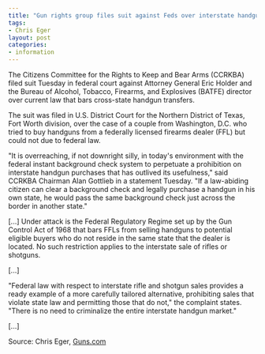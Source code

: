 ```yaml
---
title: "Gun rights group files suit against Feds over interstate handgun purchase bans"
tags:
- Chris Eger
layout: post
categories:
- information
---
```


The Citizens Committee for the Rights to Keep and Bear Arms (CCRKBA) filed suit Tuesday in federal court against Attorney General Eric Holder and the Bureau of Alcohol, Tobacco, Firearms, and Explosives (BATFE) director over current law that bars cross-state handgun transfers.

The suit was filed in U.S. District Court for the Northern District of Texas, Fort Worth division, over the case of a couple from Washington, D.C. who tried to buy handguns from a federally licensed firearms dealer (FFL) but could not due to federal law.

"It is overreaching, if not downright silly, in today's environment with the federal instant background check system to perpetuate a prohibition on interstate handgun purchases that has outlived its usefulness," said CCRKBA Chairman Alan Gottlieb in a statement Tuesday. "If a law-abiding citizen can clear a background check and legally purchase a handgun in his own state, he would pass the same background check just across the border in another state."

[...] Under attack is the Federal Regulatory Regime set up by the Gun Control Act of 1968 that bars FFLs from selling handguns to potential eligible buyers who do not reside in the same state that the dealer is located. No such restriction applies to the interstate sale of rifles or shotguns.

[...]

"Federal law with respect to interstate rifle and shotgun sales provides a ready example of a more carefully tailored alternative, prohibiting sales that violate state law and permitting those that do not," the complaint states. "There is no need to criminalize the entire interstate handgun market."

[...]

Source: Chris Eger, [Guns.com](https://www.guns.com)
